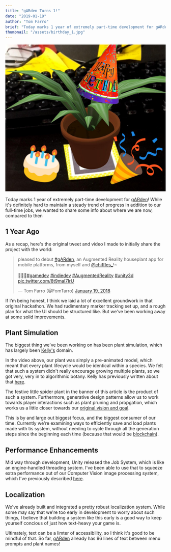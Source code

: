 ```yaml
---
title: "gARden Turns 1!"
date: "2019-01-19"
author: "Tom Farro"
brief: "Today marks 1 year of extremely part-time development for gARden!"
thumbnail: "/assets/birthday_1.jpg"
---
```


![happy](../assets/birthday_1.jpg)

Today marks 1 year of extremely part-time development for [gARden][garden]! While it's definitely hard to maintain a steady trend of progress in addition to our full-time jobs, we wanted to share some info about where we are now, compared to then

<!--more-->

## 1 Year Ago

As a recap, here's the original tweet and video I made to initially share the project with the world:

<blockquote class="twitter-tweet" data-lang="en"><p lang="en" dir="ltr">pleased to debut <a href="https://twitter.com/hashtag/gARden?src=hash&amp;ref_src=twsrc%5Etfw">#gARden</a>, an Augmented Reality houseplant app for mobile platforms, from myself and <a href="https://twitter.com/chiffles_?ref_src=twsrc%5Etfw">@chiffles_</a>!~<br> <br>📲🌿🌺<a href="https://twitter.com/hashtag/gamedev?src=hash&amp;ref_src=twsrc%5Etfw">#gamedev</a> <a href="https://twitter.com/hashtag/indiedev?src=hash&amp;ref_src=twsrc%5Etfw">#indiedev</a> <a href="https://twitter.com/hashtag/AugmentedReality?src=hash&amp;ref_src=twsrc%5Etfw">#AugmentedReality</a> <a href="https://twitter.com/hashtag/unity3d?src=hash&amp;ref_src=twsrc%5Etfw">#unity3d</a> <a href="https://t.co/8t9maI7IrU">pic.twitter.com/8t9maI7IrU</a></p>&mdash; Tom Farro (@FomTarro) <a href="https://twitter.com/FomTarro/status/954408572791742464?ref_src=twsrc%5Etfw">January 19, 2018</a></blockquote>
<script async src="https://platform.twitter.com/widgets.js" charset="utf-8"></script>

If I'm being honest, I think we laid a lot of excellent groundwork in that original hackathon. We had rudimentary marker tracking set up, and a rough plan for what the UI should be structured like. But we've been working away at some solid improvements.

## Plant Simulation

The biggest thing we've been working on has been plant simulation, which has largely been [Kelly's][contact] domain. 

In the video above, our plant was simply a pre-animated model, which meant that every plant lifecycle would be identical within a species. We felt that such a system didn't really encourage growing multiple plants, so we got very, very in to algorithmic botany. Kelly has previously written about that [here][lsys].

The festive little spider plant in the banner of this article is the product of such a system. Furthermore, generative design patterns allow us to work towards player interactions such as plant pruning and propgation, which works us a little closer towards our [original vision and goal][dad].

This is by and large out biggest focus, and the biggest consumer of our time. Currently we're examining ways to efficiently save and load plants made with tis system, without needing to cycle through all the generation steps since the beginning each time (because that would be [blockchain][blockchain]).

## Performance Enhancements 

Mid way through development, Unity released the Job System, which is like an engine-handled threading system. I've been able to use that to squeeze extra performance out of our Computer Vision image processing system, which I've previously described [here][cv].

## Localization

We've already built and integrated a pretty robust localization system. While some may say that we're too early in development to worry about such things, I believe that building a system like this early is a good way to keep yourself concious of just how text-heavy your game is. 

Ultimately, text can be a limter of accessibility, so I think it's good to be mindful of that. So far, [gARden][garden] already has 96 lines of text between menu prompts and plant names!


[garden]: ../games/garden
[contact]: ../about/
[lsys]: ../articles/2018-08-30-procedural-plants
[dad]: ../articles/2018-06-17-fathers-day
[cv]: ../articles/2018-06-28-computer-vision
[blockchain]: https://twitter.com/FomTarro/status/1048948071248396290